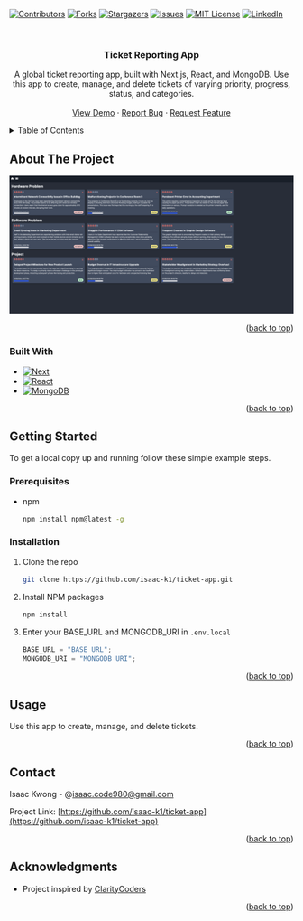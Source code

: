 <!-- Improved compatibility of back to top link: See: https://github.com/othneildrew/Best-README-Template/pull/73 -->

<a name="readme-top"></a>

<!--
*** Thanks for checking out the Best-README-Template. If you have a suggestion
*** that would make this better, please fork the repo and create a pull request
*** or simply open an issue with the tag "enhancement".
*** Don't forget to give the project a star!
*** Thanks again! Now go create something AMAZING! :D
-->

<!-- PROJECT SHIELDS -->
<!--
*** I'm using markdown "reference style" links for readability.
*** Reference links are enclosed in brackets [ ] instead of parentheses ( ).
*** See the bottom of this document for the declaration of the reference variables
*** for contributors-url, forks-url, etc. This is an optional, concise syntax you may use.
*** https://www.markdownguide.org/basic-syntax/#reference-style-links
-->

[![Contributors][contributors-shield]][contributors-url]
[![Forks][forks-shield]][forks-url]
[![Stargazers][stars-shield]][stars-url]
[![Issues][issues-shield]][issues-url]
[![MIT License][license-shield]][license-url]
[![LinkedIn][linkedin-shield]][linkedin-url]

<!-- PROJECT LOGO -->
<br />
<div align="center">
<h3 align="center">Ticket Reporting App</h3>
  <p align="center">
    A global ticket reporting app, built with Next.js, React, and MongoDB. Use this app to create, manage, and delete tickets of varying priority, progress, status, and categories.
    <br />
    <br />
    <a href="https://ticket-app-bay.vercel.app/">View Demo</a>
    ·
    <a href="https://github.com/isaac-k1/ticket-app/issues">Report Bug</a>
    ·
    <a href="https://github.com/isaac-k1/ticket-app/issues">Request Feature</a>
  </p>
</div>

<!-- TABLE OF CONTENTS -->
<details>
  <summary>Table of Contents</summary>
  <ol>
    <li>
      <a href="#about-the-project">About The Project</a>
      <ul>
        <li><a href="#built-with">Built With</a></li>
      </ul>
    </li>
    <li>
      <a href="#getting-started">Getting Started</a>
      <ul>
        <li><a href="#prerequisites">Prerequisites</a></li>
        <li><a href="#installation">Installation</a></li>
      </ul>
    </li>
    <li><a href="#usage">Usage</a></li>
    <li><a href="#contact">Contact</a></li>
    <li><a href="#acknowledgments">Acknowledgments</a></li>
  </ol>
</details>

<!-- ABOUT THE PROJECT -->

## About The Project

[![Ticket App Screen Shot][product-screenshot]](https://ticket-app-bay.vercel.app/)

<p align="right">(<a href="#readme-top">back to top</a>)</p>

### Built With

- [![Next][Next.js]][Next-url]
- [![React][React.js]][React-url]
- [![MongoDB][MongoDB]][MongoDB-url]

<p align="right">(<a href="#readme-top">back to top</a>)</p>

<!-- GETTING STARTED -->

## Getting Started

To get a local copy up and running follow these simple example steps.

### Prerequisites

- npm
  ```sh
  npm install npm@latest -g
  ```

### Installation

1. Clone the repo
   ```sh
   git clone https://github.com/isaac-k1/ticket-app.git
   ```
2. Install NPM packages
   ```sh
   npm install
   ```
3. Enter your BASE_URL and MONGODB_URI in `.env.local`
   ```js
   BASE_URL = "BASE URL";
   MONGODB_URI = "MONGODB URI";
   ```

<p align="right">(<a href="#readme-top">back to top</a>)</p>

<!-- USAGE EXAMPLES -->

## Usage

Use this app to create, manage, and delete tickets.

<p align="right">(<a href="#readme-top">back to top</a>)</p>

<!-- CONTACT -->

## Contact

Isaac Kwong - @isaac.code980@gmail.com

Project Link: [https://github.com/isaac-k1/ticket-app](https://github.com/isaac-k1/ticket-app)

<p align="right">(<a href="#readme-top">back to top</a>)</p>

<!-- ACKNOWLEDGMENTS -->

## Acknowledgments

- Project inspired by [ClarityCoders](https://github.com/ClarityCoders/Ticket-Tutorial-App)

<p align="right">(<a href="#readme-top">back to top</a>)</p>

<!-- MARKDOWN LINKS & IMAGES -->
<!-- https://www.markdownguide.org/basic-syntax/#reference-style-links -->

[contributors-shield]: https://img.shields.io/github/contributors/isaac-k1/ticket-app.svg?style=for-the-badge
[contributors-url]: https://github.com/isaac-k1/ticket-app/graphs/contributors
[forks-shield]: https://img.shields.io/github/forks/isaac-k1/ticket-app.svg?style=for-the-badge
[forks-url]: https://github.com/isaac-k1/ticket-app/network/members
[stars-shield]: https://img.shields.io/github/stars/isaac-k1/ticket-app.svg?style=for-the-badge
[stars-url]: https://github.com/isaac-k1/ticket-app/stargazers
[issues-shield]: https://img.shields.io/github/issues/isaac-k1/ticket-app.svg?style=for-the-badge
[issues-url]: https://github.com/isaac-k1/ticket-app/issues
[license-shield]: https://img.shields.io/github/license/isaac-k1/ticket-app.svg?style=for-the-badge
[license-url]: https://github.com/isaac-k1/ticket-app/blob/master/LICENSE.txt
[linkedin-shield]: https://img.shields.io/badge/-LinkedIn-black.svg?style=for-the-badge&logo=linkedin&colorB=555
[linkedin-url]: https://linkedin.com/in/isaac-kwong-847746188
[product-screenshot]: public/ticket-app.png
[Next.js]: https://img.shields.io/badge/next.js-000000?style=for-the-badge&logo=nextdotjs&logoColor=white
[Next-url]: https://nextjs.org/
[React.js]: https://img.shields.io/badge/React-20232A?style=for-the-badge&logo=react&logoColor=61DAFB
[React-url]: https://reactjs.org/
[Vue.js]: https://img.shields.io/badge/Vue.js-35495E?style=for-the-badge&logo=vuedotjs&logoColor=4FC08D
[Vue-url]: https://vuejs.org/
[Angular.io]: https://img.shields.io/badge/Angular-DD0031?style=for-the-badge&logo=angular&logoColor=white
[Angular-url]: https://angular.io/
[Svelte.dev]: https://img.shields.io/badge/Svelte-4A4A55?style=for-the-badge&logo=svelte&logoColor=FF3E00
[Svelte-url]: https://svelte.dev/
[Laravel.com]: https://img.shields.io/badge/Laravel-FF2D20?style=for-the-badge&logo=laravel&logoColor=white
[Laravel-url]: https://laravel.com
[Bootstrap.com]: https://img.shields.io/badge/Bootstrap-563D7C?style=for-the-badge&logo=bootstrap&logoColor=white
[Bootstrap-url]: https://getbootstrap.com
[JQuery.com]: https://img.shields.io/badge/jQuery-0769AD?style=for-the-badge&logo=jquery&logoColor=white
[JQuery-url]: https://jquery.com
[MongoDB]: (https://img.shields.io/badge/MongoDB-%234ea94b.svg?style=for-the-badge&logo=mongodb&logoColor=white)
[MongoDB-url]: https://www.mongodb.com/
